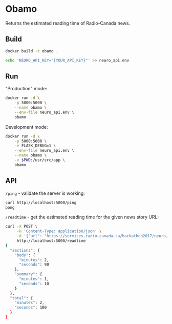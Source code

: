 # Obamo

Returns the estimated reading time of Radio-Canada news.

## Build

```bash
docker build -t obamo .
```

```bash
echo 'NEURO_API_KEY="{YOUR_API_KEY}"' >> neuro_api.env
```

## Run

"Production" mode:

```bash
docker run -d \
    -p 5000:5000 \
    --name obamo \
    --env-file neuro_api.env \
    obamo
```

Development mode:

```bash
docker run -d \
    -p 5000:5000 \
    -e FLASK_DEBUG=1 \
    --env-file neuro_api.env \
    --name obamo \
    -v $PWD:/usr/src/app \
    obamo
```

## API

`/ping` - validate the server is working:

```bash
curl http://localhost:5000/ping
pong
```

`/readtime` - get the estimated reading time for the given news story URL:

```bash
curl -X POST \
     -H 'Content-Type: application/json' \
     -d '{"url": "https://services.radio-canada.ca/hackathon2017/neuro/v1/news-stories/1023332"}'\
     http://localhost:5000/readtime
{
  "sections": {
    "body": {
      "minutes": 2,
      "seconds": 90
    },
    "summary": {
      "minutes": 1,
      "seconds": 10
    }
  },
  "total": {
    "minutes": 2,
    "seconds": 100
  }
}
```
